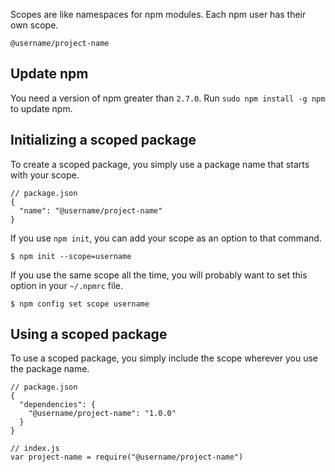 <!--
title: 13 - Working with scoped packages
featured: true
-->

Scopes are like namespaces for npm modules. Each npm user has their own scope.

```
@username/project-name
```

## Update npm

You need a version of npm greater than `2.7.0`. Run `sudo npm install -g npm` to update npm.

## Initializing a scoped package

To create a scoped package, you simply use a package name that starts with your scope.

```
// package.json
{
  "name": "@username/project-name"
}
```

If you use `npm init`, you can add your scope as an option to that command.

```
$ npm init --scope=username
```

If you use the same scope all the time, you will probably want to set this option in your `~/.npmrc` file.

```
$ npm config set scope username
```

## Using a scoped package

To use a scoped package, you simply include the scope wherever you use the package name.

```
// package.json
{
  "dependencies": {
    "@username/project-name": "1.0.0"
  }
}
```

```
// index.js
var project-name = require("@username/project-name")
```
